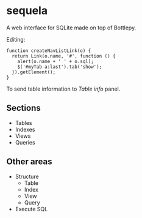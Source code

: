 sequela
=======

A web interface for SQLite made on top of Bottlepy.

Editing:

	function createNavListLink(o) {
	  return Link(o.name, '#', function () {
	    alert(o.name + ' ' + o.sql);
	    $('#myTab a:last').tab('show');
	  }).getElement();
	}

To send table information to *Table info* panel.

## Sections

- Tables
- Indexes
- Views
- Queries

## Other areas

- Structure
	- Table
	- Index
	- View
	- Query
- Execute SQL
